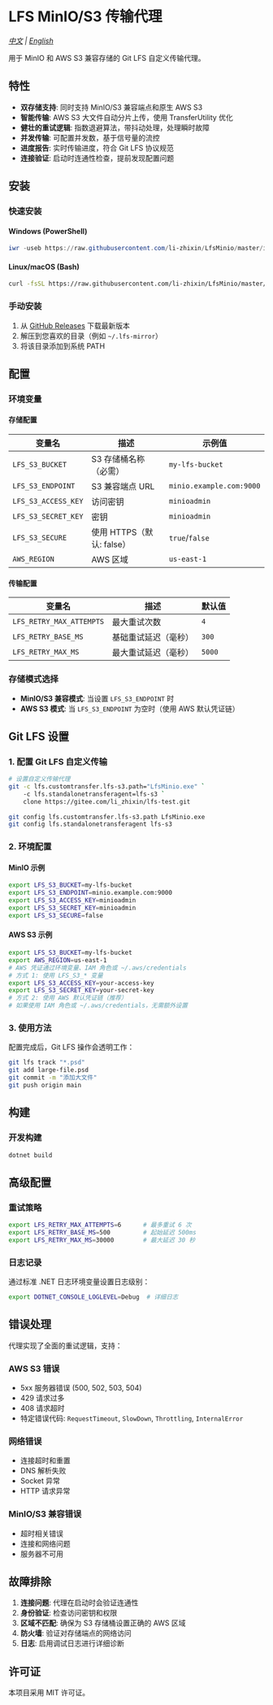 # LFS MinIO/S3 传输代理

*[中文](README.zh.md) | [English](README.md)*

用于 MinIO 和 AWS S3 兼容存储的 Git LFS 自定义传输代理。

## 特性

- **双存储支持**: 同时支持 MinIO/S3 兼容端点和原生 AWS S3
- **智能传输**: AWS S3 大文件自动分片上传，使用 TransferUtility 优化
- **健壮的重试逻辑**: 指数退避算法，带抖动处理，处理瞬时故障
- **并发传输**: 可配置并发数，基于信号量的流控
- **进度报告**: 实时传输进度，符合 Git LFS 协议规范
- **连接验证**: 启动时连通性检查，提前发现配置问题

## 安装

### 快速安装

#### Windows (PowerShell)
```powershell
iwr -useb https://raw.githubusercontent.com/li-zhixin/LfsMinio/master/install.ps1 | iex
```

#### Linux/macOS (Bash)
```bash
curl -fsSL https://raw.githubusercontent.com/li-zhixin/LfsMinio/master/install.sh | bash
```

### 手动安装

1. 从 [GitHub Releases](https://github.com/li-zhixin/LfsMinio/releases/latest) 下载最新版本
2. 解压到您喜欢的目录（例如 `~/.lfs-mirror`）
3. 将该目录添加到系统 PATH

## 配置

### 环境变量

#### 存储配置

| 变量名 | 描述 | 示例值 |
|--------|------|--------|
| `LFS_S3_BUCKET` | S3 存储桶名称（必需） | `my-lfs-bucket` |
| `LFS_S3_ENDPOINT` | S3 兼容端点 URL | `minio.example.com:9000` |
| `LFS_S3_ACCESS_KEY` | 访问密钥 | `minioadmin` |
| `LFS_S3_SECRET_KEY` | 密钥 | `minioadmin` |
| `LFS_S3_SECURE` | 使用 HTTPS（默认: false） | `true`/`false` |
| `AWS_REGION` | AWS 区域 | `us-east-1` |

#### 传输配置

| 变量名 | 描述 | 默认值 |
|--------|------|--------|
| `LFS_RETRY_MAX_ATTEMPTS` | 最大重试次数 | `4` |
| `LFS_RETRY_BASE_MS` | 基础重试延迟（毫秒） | `300` |
| `LFS_RETRY_MAX_MS` | 最大重试延迟（毫秒） | `5000` |

### 存储模式选择

- **MinIO/S3 兼容模式**: 当设置 `LFS_S3_ENDPOINT` 时
- **AWS S3 模式**: 当 `LFS_S3_ENDPOINT` 为空时（使用 AWS 默认凭证链）

## Git LFS 设置

### 1. 配置 Git LFS 自定义传输

```bash
# 设置自定义传输代理
git -c lfs.customtransfer.lfs-s3.path="LfsMinio.exe" `
    -c lfs.standalonetransferagent=lfs-s3 `
    clone https://gitee.com/li_zhixin/lfs-test.git
    
git config lfs.customtransfer.lfs-s3.path LfsMinio.exe
git config lfs.standalonetransferagent lfs-s3
```

### 2. 环境配置

#### MinIO 示例
```bash
export LFS_S3_BUCKET=my-lfs-bucket
export LFS_S3_ENDPOINT=minio.example.com:9000
export LFS_S3_ACCESS_KEY=minioadmin
export LFS_S3_SECRET_KEY=minioadmin
export LFS_S3_SECURE=false 
```

#### AWS S3 示例
```bash
export LFS_S3_BUCKET=my-lfs-bucket
export AWS_REGION=us-east-1
# AWS 凭证通过环境变量、IAM 角色或 ~/.aws/credentials
# 方式 1: 使用 LFS_S3_* 变量
export LFS_S3_ACCESS_KEY=your-access-key
export LFS_S3_SECRET_KEY=your-secret-key
# 方式 2: 使用 AWS 默认凭证链（推荐）
# 如果使用 IAM 角色或 ~/.aws/credentials，无需额外设置
```

### 3. 使用方法

配置完成后，Git LFS 操作会透明工作：

```bash
git lfs track "*.psd"
git add large-file.psd
git commit -m "添加大文件"
git push origin main
```

## 构建

### 开发构建
```bash
dotnet build
```

## 高级配置

### 重试策略
```bash
export LFS_RETRY_MAX_ATTEMPTS=6      # 最多重试 6 次
export LFS_RETRY_BASE_MS=500         # 起始延迟 500ms
export LFS_RETRY_MAX_MS=30000        # 最大延迟 30 秒
```

### 日志记录
通过标准 .NET 日志环境变量设置日志级别：
```bash
export DOTNET_CONSOLE_LOGLEVEL=Debug  # 详细日志
```

## 错误处理

代理实现了全面的重试逻辑，支持：

### AWS S3 错误
- 5xx 服务器错误 (500, 502, 503, 504)
- 429 请求过多
- 408 请求超时
- 特定错误代码: `RequestTimeout`, `SlowDown`, `Throttling`, `InternalError`

### 网络错误
- 连接超时和重置
- DNS 解析失败
- Socket 异常
- HTTP 请求异常

### MinIO/S3 兼容错误
- 超时相关错误
- 连接和网络问题
- 服务器不可用

## 故障排除

1. **连接问题**: 代理在启动时会验证连通性
2. **身份验证**: 检查访问密钥和权限
3. **区域不匹配**: 确保为 S3 存储桶设置正确的 AWS 区域
4. **防火墙**: 验证对存储端点的网络访问
5. **日志**: 启用调试日志进行详细诊断

## 许可证

本项目采用 MIT 许可证。